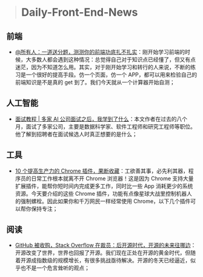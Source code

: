 > # Daily-Front-End-News

## 前端

- [@所有人：一道送分题，测测你的前端功底扎不扎实](http://www.10tiao.com/html/293/201806/2651228920/1.html)：刚开始学习前端的时候，大多数人都会遇到这种情况：总觉得自己对于知识点已经懂了，但又有点迷茫，因为不知道怎么用。其实，对于刚开始学习和转行的人来说，不断的练习是一个很好的提高手段。仿一个页面，仿一个 APP，都可以用来检验自己的前端知识是不是真的 get 到了。我们今天就从一个计算器开始自测；

## 人工智能

- [面试教程 | 多家 AI 公司面试之后，我学到了什么](https://blog.csdn.net/eNohtZvQiJxo00aTz3y8/article/details/80649808)：本文作者在过去的八个月，面试了多家公司，主要是数据科学家、软件工程师和研究工程师等职位。他了解到招聘者在面试候选人时真正想要的是什么；

## 工具

- [10 个提高生产力的 Chrome 插件，果断收藏](http://t.cn/RBJJKoy)：工欲善其事，必先利其器，程序员的日常工作根本就离不开 Chrome 浏览器！这是因为 Chrome 支持大量扩展插件，能帮你短时间内完成更多工作，同时比一些 App 消耗更少的系统资源。今天要介绍的这些 Chrome 插件，功能有点像星球大战里控制机器人的强制螺栓。因此如果你和千万网民一样经常使用 Chrome，以下几个插件可以帮你保持专注；

## 阅读

- [GitHub 被收购，Stack Overflow 在裁员：后开源时代，开源的未来往哪边](https://www.huxiu.com/article/247851.html)：开源改变了世界，世界也回报了开源。我们现在正处在开源的黄金时代，但随着开源成指数级的规模增长，有很多挑战亟待解决。开源的冬天已经逼近，似乎也不是一个危言耸听的观点；
